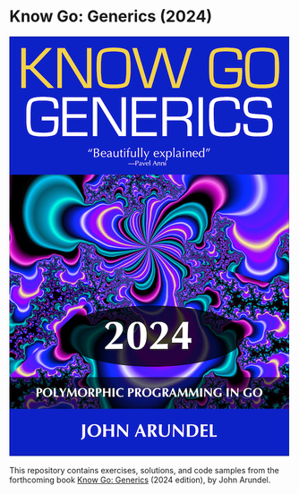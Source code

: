 # Know Go: Generics (2024)

[![](cover_small.png)](https://bitfieldconsulting.com/books/generics)

This repository contains exercises, solutions, and code samples from the forthcoming book [Know Go: Generics](https://bitfieldconsulting.com/books/generics) (2024 edition), by John Arundel.
